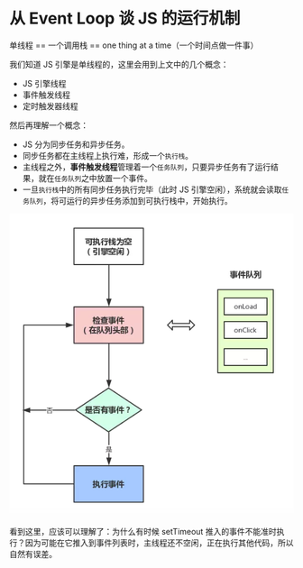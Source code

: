 # 从 Event Loop 谈 JS 的运行机制

单线程 == 一个调用栈 == one thing at a time（一个时间点做一件事）

我们知道 JS 引擎是单线程的，这里会用到上文中的几个概念：

- JS 引擎线程
- 事件触发线程
- 定时触发器线程

然后再理解一个概念：

- JS 分为同步任务和异步任务。
- 同步任务都在主线程上执行难，形成一个`执行栈`。
- 主线程之外，**事件触发线程**管理着一个`任务队列`，只要异步任务有了运行结果，就在`任务队列`之中放置一个事件。
- 一旦`执行栈`中的所有同步任务执行完毕（此时 JS 引擎空闲），系统就会读取`任务队列`，将可运行的异步任务添加到可执行栈中，开始执行。 

![event-loop-1](../.vuepress/public/assets/event-loop-1.png)

看到这里，应该可以理解了：为什么有时候 setTimeout 推入的事件不能准时执行？因为可能在它推入到事件列表时，主线程还不空闲，正在执行其他代码，所以自然有误差。
